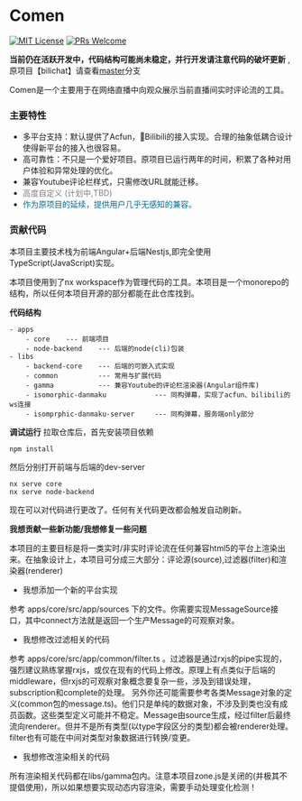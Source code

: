 # Comen

[![MIT License](https://img.shields.io/npm/l/isomorphic-danmaku.svg)](https://github.com/3Shain/isomorphic-danmaku/LICENSE)
[![PRs Welcome](https://img.shields.io/badge/PRs-welcome-brightgreen.svg)](http://makeapullrequest.com)

**当前仍在活跃开发中，代码结构可能尚未稳定，并行开发请注意代码的破坏更新** , 原项目【bilichat】请查看[master](https://github.com/3Shain/Comen/tree/master)分支

Comen是一个主要用于在网络直播中向观众展示当前直播间实时评论流的工具。

### 主要特性
* 多平台支持：默认提供了Acfun，Bilibili的接入实现。合理的抽象低耦合设计使得新平台的接入也很容易。
* 高可靠性：不只是一个爱好项目。原项目已运行两年的时间，积累了各种对用户体验和异常处理的优化。
* 兼容Youtube评论栏样式，只需修改URL就能迁移。
* <span style="color:#7f7f7f">高度自定义 (计划中,TBD)</span>
* <span style="color:#006c91">作为原项目的延续，提供用户几乎无感知的兼容。</span>


### 贡献代码

本项目主要技术栈为前端Angular+后端Nestjs,即完全使用TypeScript(JavaScript)实现。

本项目使用到了nx workspace作为管理代码的工具。本项目是一个monorepo的结构，所以任何本项目开源的部分都能在此仓库找到。

**代码结构**
```
- apps
    - core    --- 前端项目
    - node-backend    --- 后端的node(cli)包装
- libs
    - backend-core    --- 后端的可嵌入式实现
    - common          --- 常用与扩展代码
    - gamma           --- 兼容Youtube的评论栏渲染器(Angular组件库)
    - isomorphic-danmaku            --- 同构弹幕，实现了acfun、bilibili的ws连接
    - isomprphic-danmaku-server     --- 同构弹幕，服务端only部分
```

**调试运行**
拉取仓库后，首先安装项目依赖
```sh
npm install
```

然后分别打开前端与后端的dev-server
```
nx serve core
nx serve node-backend
```

现在可以对代码进行更改了。任何有关代码更改都会触发自动刷新。

**我想贡献一些新功能/我想修复一些问题**

本项目的主要目标是将一类实时/非实时评论流在任何兼容html5的平台上渲染出来。在抽象设计上，本项目可分成三大部分：评论源(source),过滤器(filter)和渲染器(renderer)

* 我想添加一个新的平台实现

参考 apps/core/src/app/sources 下的文件。你需要实现MessageSource接口，其中connect方法就是返回一个生产Message的可观察对象。

* 我想修改过滤相关的代码
    
参考 apps/core/src/app/common/filter.ts 。过滤器是通过rxjs的pipe实现的，强烈建议熟练掌握rxjs，或仅在现有的代码上修改。原理上有点类似于后端的middleware，但rxjs的可观察对象概念要复杂一些，涉及到错误处理，subscription和complete的处理。
        另外你还可能需要参考各类Message对象的定义(common包的message.ts)。他们只是单纯的数据对象，不涉及到类也没有成员函数。这些类型定义可能并不稳定。Message由source生成，经过filter后最终流向renderer。但并不是所有类型(以type字段区分的类型)都会被renderer处理。filter也有可能在中间对类型对象数据进行转换/变更。


* 我想修改渲染相关的代码

所有渲染相关代码都在libs/gamma包内。注意本项目zone.js是关闭的(并极其不提倡使用)，所以如果想要实现动态内容渲染，需要手动处理变化检测！